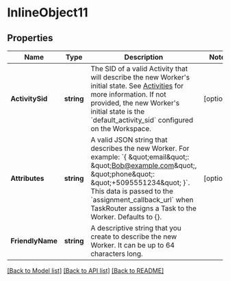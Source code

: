 # InlineObject11

## Properties

Name | Type | Description | Notes
------------ | ------------- | ------------- | -------------
**ActivitySid** | **string** | The SID of a valid Activity that will describe the new Worker&#39;s initial state. See [Activities](https://www.twilio.com/docs/taskrouter/api/activity) for more information. If not provided, the new Worker&#39;s initial state is the &#x60;default_activity_sid&#x60; configured on the Workspace. | [optional] 
**Attributes** | **string** | A valid JSON string that describes the new Worker. For example: &#x60;{ \&quot;email\&quot;: \&quot;Bob@example.com\&quot;, \&quot;phone\&quot;: \&quot;+5095551234\&quot; }&#x60;. This data is passed to the &#x60;assignment_callback_url&#x60; when TaskRouter assigns a Task to the Worker. Defaults to {}. | [optional] 
**FriendlyName** | **string** | A descriptive string that you create to describe the new Worker. It can be up to 64 characters long. | 

[[Back to Model list]](../README.md#documentation-for-models) [[Back to API list]](../README.md#documentation-for-api-endpoints) [[Back to README]](../README.md)


